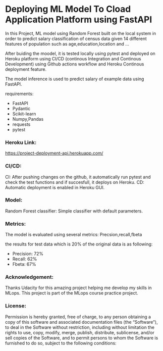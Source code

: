 # Deploying ML Model To Cload Application Platform using FastAPI

In this Project, ML model using Random Forest built on the local system in order to predict salary classification of census data given 14 different features of population such as age,education,location and ...

After buiding the moodel, it is tested locally using pytest and deployed on Heroku platform using CI/CD (continous Integration and Continous Development) using Github actions workflow and Heroku Continous deployment feature. 

The model inference is used to predict salary of example data using FastAPI. 

requirements:

- FastAPI
- Pydantic
- Scikit-learn
- Numpy,Pandas
- requests
- pytest


### Heroku Link:

https://project-deployment-api.herokuapp.com/


### CI/CD:

CI: After pushing changes on the github, it automatically run pytest and check the test functions and if succesfull, it deploys on Heroku.
CD: Automatic deployment is enabled in Heroku GUI. 


### Model:

Random Forest classifier: Simple classifier with default parameters. 

### Metrics:
The model is evaluated using several metrics: Precsion,recall,fbeta

the results for test data which is 20% of the original data is as following:

- Precision: 72%
- Recall: 62%
- Fbeta: 67%

### Acknowledgement:

Thanks Udacity for this amazing project helping me develop my skills in MLops. This project is part of the MLops course practice project. 

### License:

Permission is hereby granted, free of charge, to any person obtaining a copy of this software and associated documentation files (the “Software”), to deal in the Software without restriction, including without limitation the rights to use, copy, modify, merge, publish, distribute, sublicense, and/or sell copies of the Software, and to permit persons to whom the Software is furnished to do so, subject to the following conditions:






